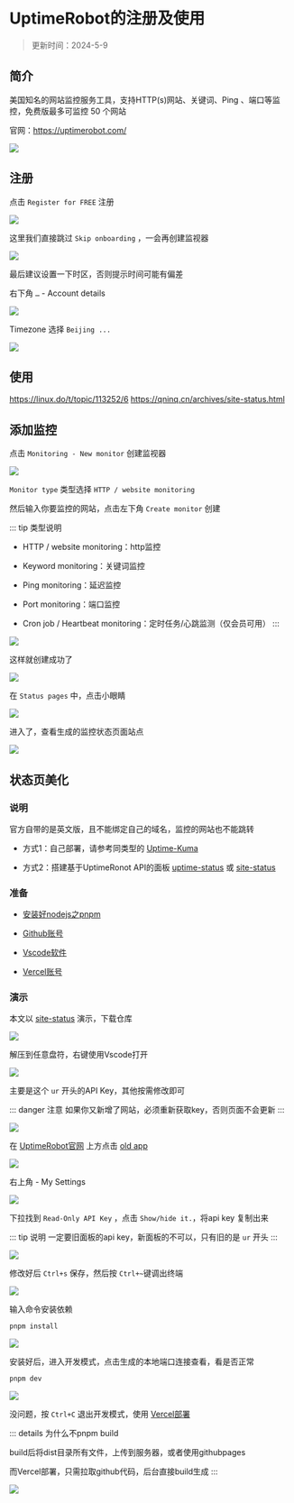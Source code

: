 # UptimeRobot的注册及使用

> 更新时间：2024-5-9

## 简介

美国知名的网站监控服务工具，支持HTTP(s)网站、关键词、Ping 、端口等监控，免费版最多可监控 50 个网站

官网：https://uptimerobot.com/

![](/uptimerobot/uptimerobot-01.png)


## 注册

点击 `Register for FREE` 注册

![](/uptimerobot/uptimerobot-02.png)

这里我们直接跳过 `Skip onboarding` ，一会再创建监视器

![](/uptimerobot/uptimerobot-03.png)

最后建议设置一下时区，否则提示时间可能有偏差

右下角 `…` - Account details

![](/uptimerobot/uptimerobot-04.png)

Timezone 选择 `Beijing ...`

![](/uptimerobot/uptimerobot-05.png)


## 使用




https://linux.do/t/topic/113252/6
https://qninq.cn/archives/site-status.html



## 添加监控

点击 `Monitoring - New monitor` 创建监视器

![](/uptimerobot/uptimerobot-06.png)

`Monitor type` 类型选择 `HTTP / website monitoring`

然后输入你要监控的网站，点击左下角 `Create monitor` 创建

::: tip 类型说明
* HTTP / website monitoring：http监控

* Keyword monitoring：关键词监控

* Ping monitoring：延迟监控

* Port monitoring：端口监控

* Cron job / Heartbeat monitoring：定时任务/心跳监测（仅会员可用）
:::

![](/uptimerobot/uptimerobot-07.png)

这样就创建成功了

![](/uptimerobot/uptimerobot-08.png)

在 `Status pages` 中，点击小眼睛

![](/uptimerobot/uptimerobot-09.png)

进入了，查看生成的监控状态页面站点

![](/uptimerobot/uptimerobot-10.png)




## 状态页美化

### 说明

官方自带的是英文版，且不能绑定自己的域名，监控的网站也不能跳转

* 方式1：自己部署，请参考同类型的 [Uptime-Kuma](https://github.com/louislam/uptime-kuma)

* 方式2：搭建基于UptimeRonot API的面板 [uptime-status](https://github.com/yb/uptime-status) 或 [site-status](https://github.com/imsyy/site-status)


### 准备

* [安装好nodejs之pnpm](./nodejs.md)

* [Github账号](./github.md)

* [Vscode软件](./VSCode.md)

* [Vercel账号](./vercel.md)



### 演示

本文以 [site-status](https://github.com/imsyy/site-status) 演示，下载仓库

![](/uptimerobot/uptimerobot-11.png)

解压到任意盘符，右键使用Vscode打开

![](/uptimerobot/uptimerobot-12.png)


主要是这个 `ur` 开头的API Key，其他按需修改即可

::: danger 注意
如果你又新增了网站，必须重新获取key，否则页面不会更新
:::

![](/uptimerobot/uptimerobot-13.png)

在 [UptimeRobot官网](https://uptimerobot.com/) 上方点击 [old app](https://old.uptimerobot.com/dashboard)

![](/uptimerobot/uptimerobot-14.png)

右上角 - My Settings

![](/uptimerobot/uptimerobot-15.png)


下拉找到 `Read-Only API Key` ，点击 `Show/hide it.`，将api key 复制出来

::: tip 说明
一定要旧面板的api key，新面板的不可以，只有旧的是 `ur` 开头
:::

![](/uptimerobot/uptimerobot-16.png)


修改好后 `Ctrl+s` 保存，然后按 `Ctrl+~`键调出终端

![](/uptimerobot/uptimerobot-17.png)

输入命令安装依赖

```sh
pnpm install
```

![](/uptimerobot/uptimerobot-18.png)

安装好后，进入开发模式，点击生成的本地端口连接查看，看是否正常

```sh
pnpm dev
```

![](/uptimerobot/uptimerobot-19.png)

没问题，按 `Ctrl+C` 退出开发模式，使用 [Vercel部署](./vercel.md)

::: details 为什么不pnpm build

build后将dist目录所有文件，上传到服务器，或者使用githubpages

而Vercel部署，只需拉取github代码，后台直接build生成
:::

![](/uptimerobot/uptimerobot-20.png)


